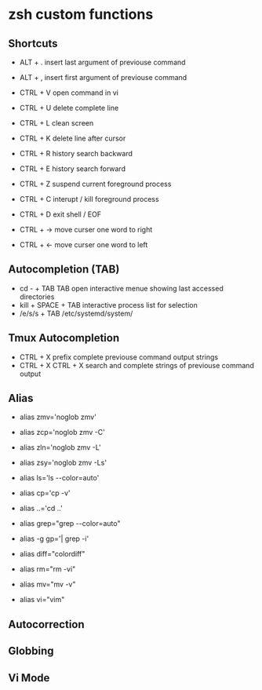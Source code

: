 # zsh custom functions


## Shortcuts ##
* ALT + .       insert last argument of previouse command
* ALT + ,       insert first argument of previouse command

* CTRL + V      open command in vi
* CTRL + U      delete complete line
* CTRL + L      clean screen
* CTRL + K      delete line after cursor
* CTRL + R      history search backward
* CTRL + E      history search forward
* CTRL + Z      suspend current foreground process
* CTRL + C      interupt / kill foreground process
* CTRL + D      exit shell / EOF
* CTRL + ->     move curser one word to right
* CTRL + <-     move curser one word to left


## Autocompletion (TAB) ##
* cd - + TAB TAB        open interactive menue showing last accessed directories
* kill + SPACE + TAB    interactive process list for selection
* /e/s/s + TAB          /etc/systemd/system/


## Tmux Autocompletion ##
* CTRL + X               prefix complete previouse command output strings
* CTRL + X CTRL + X      search and complete strings of previouse command output


## Alias ##
* alias zmv='noglob zmv'
* alias zcp='noglob zmv -C'
* alias zln='noglob zmv -L'
* alias zsy='noglob zmv -Ls'

* alias ls='ls --color=auto'
* alias cp='cp -v'
* alias ..='cd ..'
* alias grep="grep --color=auto"
* alias -g gp='| grep -i'
* alias diff="colordiff"
* alias rm="rm -vi"
* alias mv="mv -v"
* alias vi="vim"


## Autocorrection ##


## Globbing ##


## Vi Mode ##
